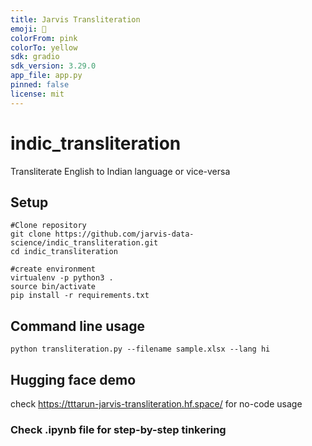 ```yaml
---
title: Jarvis Transliteration
emoji: 🐨
colorFrom: pink
colorTo: yellow
sdk: gradio
sdk_version: 3.29.0
app_file: app.py
pinned: false
license: mit
---
```


# indic_transliteration

Transliterate English to Indian language or vice-versa

## Setup
```
#Clone repository
git clone https://github.com/jarvis-data-science/indic_transliteration.git
cd indic_transliteration

#create environment
virtualenv -p python3 .
source bin/activate
pip install -r requirements.txt
```

## Command line usage
```
python transliteration.py --filename sample.xlsx --lang hi
```
## Hugging face demo

check https://tttarun-jarvis-transliteration.hf.space/ for no-code usage

### Check .ipynb file for step-by-step tinkering
